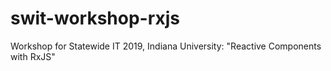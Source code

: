 # swit-workshop-rxjs
Workshop for Statewide IT 2019, Indiana University: "Reactive Components with RxJS"
